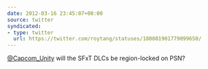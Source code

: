 ```yaml
---
date: 2012-03-16 23:45:07+00:00
source: twitter
syndicated:
- type: twitter
  url: https://twitter.com/roytang/statuses/180801901779099650/
---
```


[@Capcom_Unity](https://twitter.com/Capcom_Unity/) will the SFxT DLCs be region-locked on PSN?